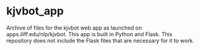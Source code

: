 # kjvbot_app
Archive of files for the kjvbot web app as launched on apps.iliff.edu/nlp/kjvbot. This app is built in Python and Flask. This repository does not include the Flask files that are necessary for it to work.
